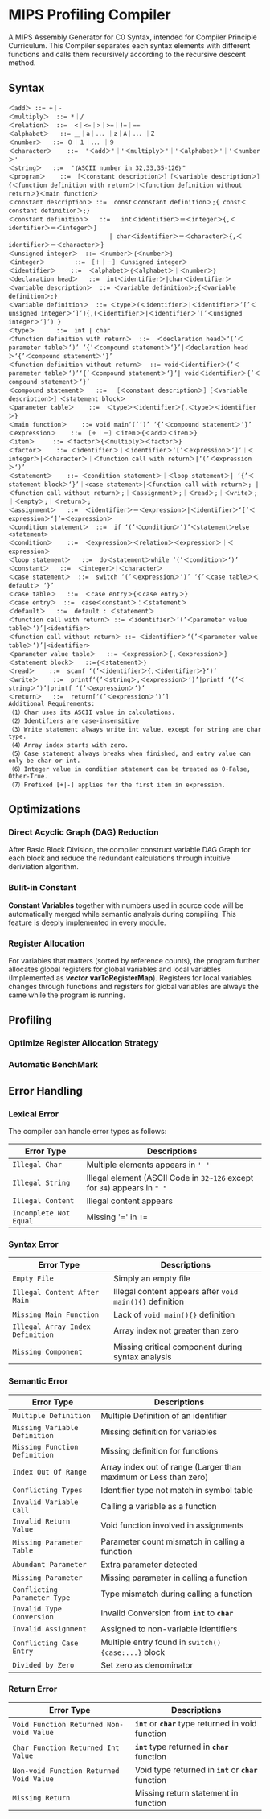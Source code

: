 # MIPS Profiling Compiler
A MIPS Assembly Generator for C0 Syntax, intended for Compiler Principle Curriculum. This Compiler separates each syntax elements with different functions and calls them recursively according to the recursive descent method.

## Syntax
```
＜add＞ ::= +｜-
＜multiply＞  ::= *｜/
＜relation＞  ::=  <｜<=｜>｜>=｜!=｜==
＜alphabet＞   ::= ＿｜a｜．．．｜z｜A｜．．．｜Z
＜number＞   ::= ０｜１｜．．．｜９
＜character＞    ::=  '＜add＞'｜'＜multiply＞'｜'＜alphabet＞'｜'＜number＞'
＜string＞   ::=  "｛ASCII number in 32,33,35-126｝"
＜program＞    ::= ［＜constant description＞］［＜variable description＞］{＜function definition with return＞|＜function definition without return＞}＜main function＞
＜constant description＞ ::=  const＜constant definition＞;{ const＜constant definition＞;}
＜constant definition＞   ::=   int＜identifier＞＝＜integer＞{,＜identifier＞＝＜integer＞}
                            | char＜identifier＞＝＜character＞{,＜identifier＞＝＜character＞}
＜unsigned integer＞  ::= ＜number＞｛＜number＞｝
＜integer＞        ::= ［＋｜－］＜unsigned integer＞
＜identifier＞    ::=  ＜alphabet＞｛＜alphabet＞｜＜number＞｝
＜declaration head＞   ::=  int＜identifier＞|char＜identifier＞
＜variable description＞  ::= ＜variable definition＞;{＜variable definition＞;}
＜variable definition＞  ::= ＜type＞(＜identifier＞|＜identifier＞‘[’＜unsigned integer＞‘]’){,(＜identifier＞|＜identifier＞‘[’＜unsigned integer＞‘]’) }
＜type＞      ::=  int | char
＜function definition with return＞  ::=  ＜declaration head＞‘(’＜parameter table＞‘)’ ‘{’＜compound statement＞‘}’|＜declaration head＞‘{’＜compound statement＞‘}’
＜function definition without return＞  ::= void＜identifier＞(’＜parameter table＞‘)’‘{’＜compound statement＞‘}’| void＜identifier＞{’＜compound statement＞‘}’
＜compound statement＞   ::=  ［＜constant description＞］［＜variable description＞］＜statement block＞
＜parameter table＞    ::=  ＜type＞＜identifier＞{,＜type＞＜identifier＞}
＜main function＞    ::= void main‘(’‘)’ ‘{’＜compound statement＞‘}’
＜expression＞    ::= ［＋｜－］＜item＞{＜add＞＜item＞}
＜item＞     ::= ＜factor＞{＜multiply＞＜factor＞}
＜factor＞    ::= ＜identifier＞｜＜identifier＞‘[’＜expression＞‘]’｜＜integer＞|＜character＞｜＜function call with return＞|‘(’＜expression＞‘)’
＜statement＞    ::= ＜condition statement＞｜＜loop statement＞| ‘{’＜statement block＞‘}’｜<case statement>|＜function call with return＞; |＜function call without return＞;｜＜assignment＞;｜＜read＞;｜＜write＞;｜＜empty＞;｜＜return＞;
＜assignment＞   ::=  ＜identifier＞＝＜expression＞|＜identifier＞‘[’＜expression＞‘]’=＜expression＞
＜condition statement＞  ::=  if ‘(’＜condition＞‘)’＜statement＞else <statement>
＜condition＞    ::=  ＜expression＞＜relation＞＜expression＞｜＜expression＞
＜loop statement＞   ::=  do＜statement＞while ‘(’＜condition＞‘)’
＜constant＞   ::=  ＜integer＞|＜character＞
＜case statement＞  ::=  switch ‘(’＜expression＞‘)’ ‘{’＜case table＞＜default＞ ‘}’
＜case table＞   ::=  ＜case entry＞{＜case entry＞}
＜case entry＞  ::=  case＜constant＞：＜statement＞
＜default＞   ::=  default : ＜statement＞
＜function call with return＞ ::= ＜identifier＞‘(’＜parameter value table＞‘)’|<identifier>
＜function call without return＞ ::= ＜identifier＞‘(’＜parameter value table＞‘)’|<identifier>
＜parameter value table＞   ::= ＜expression＞{,＜expression＞}
＜statement block＞   ::=｛＜statement＞｝
＜read＞    ::=  scanf ‘(’＜identifier＞{,＜identifier＞}‘)’
＜write＞    ::=  printf‘(’＜string＞,＜expression＞‘)’|printf ‘(’＜string＞‘)’|printf ‘(’＜expression＞‘)’
＜return＞   ::=  return[‘(’＜expression＞‘)’]
Additional Requirements:
（1）Char uses its ASCII value in calculations.
（2）Identifiers are case-insensitive
（3）Write statement always write int value, except for string ane char type.
（4）Array index starts with zero.
（5）Case statement always breaks when finished, and entry value can only be char or int.
（6）Integer value in condition statement can be treated as 0-False, Other-True.
（7）Prefixed [+|-] applies for the first item in expression.
```

## Optimizations
### Direct Acyclic Graph (DAG) Reduction
After Basic Block Division, the compiler construct variable DAG Graph for each block and reduce the redundant calculations through intuitive deriviation algorithm.
### Bulit-in Constant
**Constant Variables** together with numbers used in source code will be automatically merged while semantic analysis during compiling. This feature is deeply implemented in every module.
### Register Allocation
For variables that matters (sorted by reference counts), the program further allocates global registers for global variables and local variables (Implemented as ***vector*** **varToRegisterMap**). Registers for local variables changes through functions and registers for global variables are always the same while the program is running.

## Profiling
### Optimize Register Allocation Strategy

### Automatic BenchMark

## Error Handling
### Lexical Error
The compiler can handle error types as follows:

|Error Type|Descriptions|
|---|---
| `Illegal Char` | Multiple elements appears in `' '` 
| `Illegal String` | Illegal element (ASCII Code in `32~126` except for `34`) appears in `" "` 
| `Illegal Content` | Illegal content appears 
| `Incomplete Not Equal` | Missing '=' in `!=` 

### Syntax Error

|Error Type|Descriptions|
|---|---
| `Empty File` | Simply an empty file
| `Illegal Content After Main` | Illegal content appears after `void main(){}` definition 
| `Missing Main Function` | Lack of `void main(){}` definition
| `Illegal Array Index Definition` | Array index not greater than zero
| `Missing Component` | Missing critical component during syntax analysis

### Semantic Error


|Error Type|Descriptions|
|---|---
| `Multiple Definition` | Multiple Definition of an identifier
| `Missing Variable Definition` | Missing definition for variables
| `Missing Function Definition` | Missing definition for functions
| `Index Out Of Range` | Array index out of range (Larger than maximum or Less than zero)
| `Conflicting Types` | Identifier type not match in symbol table
| `Invalid Variable Call` | Calling a variable as a function
| `Invalid Return Value` | Void function involved in assignments
| `Missing Parameter Table` | Parameter count mismatch in calling a function
| `Abundant Parameter` | Extra parameter detected
| `Missing Parameter` | Missing parameter in calling a function 
| `Conflicting Parameter Type` | Type mismatch during calling a function
| `Invalid Type Conversion` | Invalid Conversion from **`int`** to **`char`**
| `Invalid Assignment` | Assigned to non-variable identifiers
| `Conflicting Case Entry` | Multiple entry found in `switch(){case:...}` block
| `Divided by Zero` | Set zero as denominator



### Return Error

|Error Type|Descriptions|
|---|---
| `Void Function Returned Non-void Value` | **`int`** or **`char`** type returned in void function
| `Char Function Returned Int Value` | **`int`** type returned in **`char`** function
| `Non-void Function Returned Void Value` | Void type returned in **`int`** or **`char`** function
| `Missing Return` | Missing return statement in function
